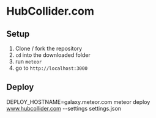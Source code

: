 # HubCollider.com

## Setup
1. Clone / fork the repository
2. `cd` into the downloaded folder
3. run `meteor`
4. go to `http://localhost:3000`


## Deploy
DEPLOY_HOSTNAME=galaxy.meteor.com meteor deploy www.hubcollider.com --settings settings.json